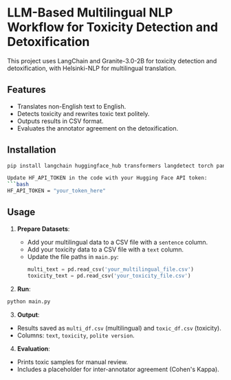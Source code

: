 # LLM-Based Multilingual NLP Workflow for Toxicity Detection and Detoxification

This project uses LangChain and Granite-3.0-2B for toxicity detection and detoxification, with Helsinki-NLP for multilingual translation.

## Features
- Translates non-English text to English.
- Detects toxicity and rewrites toxic text politely.
- Outputs results in CSV format.
- Evaluates the annotator agreement on the detoxification.

## Installation
```bash
pip install langchain huggingface_hub transformers langdetect torch pandas sklearn numpy

Update HF_API_TOKEN in the code with your Hugging Face API token:
```bash
HF_API_TOKEN = "your_token_here"
```

## Usage

1. **Prepare Datasets**:
   - Add your multilingual data to a CSV file with a `sentence` column.
   - Add your toxicity data to a CSV file with a `text` column.
   - Update the file paths in `main.py`:
     ```python
     multi_text = pd.read_csv('your_multilingual_file.csv')
     toxicity_text = pd.read_csv('your_toxicity_file.csv')
     ```

2. **Run**:
  ```bash
  python main.py
  ```

3. **Output**:
  - Results saved as `multi_df.csv` (multilingual) and `toxic_df.csv` (toxicity).
  - Columns: `text`, `toxicity`, `polite version`.

4. **Evaluation**:
  - Prints toxic samples for manual review.
  - Includes a placeholder for inter-annotator agreement (Cohen's Kappa).
